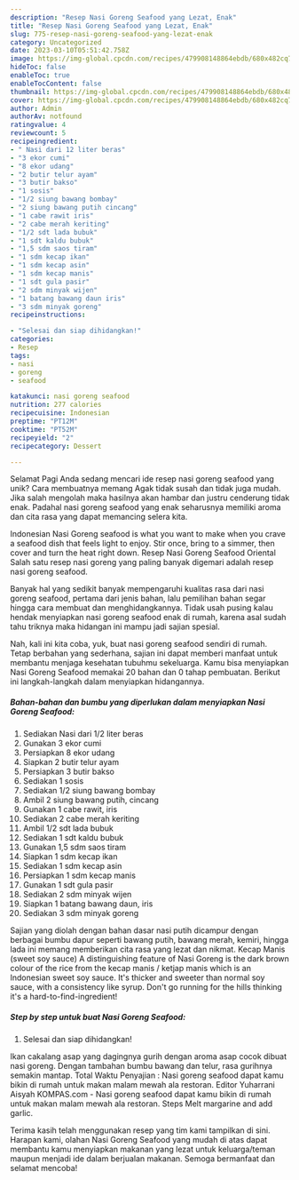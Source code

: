 ```yaml
---
description: "Resep Nasi Goreng Seafood yang Lezat, Enak"
title: "Resep Nasi Goreng Seafood yang Lezat, Enak"
slug: 775-resep-nasi-goreng-seafood-yang-lezat-enak
category: Uncategorized
date: 2023-03-10T05:51:42.758Z
image: https://img-global.cpcdn.com/recipes/479908148864ebdb/680x482cq70/nasi-goreng-seafood-foto-resep-utama.jpg
hideToc: false
enableToc: true
enableTocContent: false
thumbnail: https://img-global.cpcdn.com/recipes/479908148864ebdb/680x482cq70/nasi-goreng-seafood-foto-resep-utama.jpg
cover: https://img-global.cpcdn.com/recipes/479908148864ebdb/680x482cq70/nasi-goreng-seafood-foto-resep-utama.jpg
author: Admin
authorAv: notfound
ratingvalue: 4
reviewcount: 5
recipeingredient:
- " Nasi dari 12 liter beras"
- "3 ekor cumi"
- "8 ekor udang"
- "2 butir telur ayam"
- "3 butir bakso"
- "1 sosis"
- "1/2 siung bawang bombay"
- "2 siung bawang putih cincang"
- "1 cabe rawit iris"
- "2 cabe merah keriting"
- "1/2 sdt lada bubuk"
- "1 sdt kaldu bubuk"
- "1,5 sdm saos tiram"
- "1 sdm kecap ikan"
- "1 sdm kecap asin"
- "1 sdm kecap manis"
- "1 sdt gula pasir"
- "2 sdm minyak wijen"
- "1 batang bawang daun iris"
- "3 sdm minyak goreng"
recipeinstructions:

- "Selesai dan siap dihidangkan!"
categories:
- Resep
tags:
- nasi
- goreng
- seafood

katakunci: nasi goreng seafood 
nutrition: 277 calories
recipecuisine: Indonesian
preptime: "PT12M"
cooktime: "PT52M"
recipeyield: "2"
recipecategory: Dessert

---
```



Selamat Pagi Anda sedang mencari ide resep nasi goreng seafood yang unik? Cara membuatnya memang Agak tidak susah dan tidak juga mudah. Jika salah mengolah maka hasilnya akan hambar dan justru cenderung tidak enak. Padahal nasi goreng seafood yang enak seharusnya memiliki aroma dan cita rasa yang dapat memancing selera kita.


Indonesian Nasi Goreng seafood is what you want to make when you crave a seafood dish that feels light to enjoy. Stir once, bring to a simmer, then cover and turn the heat right down. Resep Nasi Goreng Seafood Oriental Salah satu resep nasi goreng yang paling banyak digemari adalah resep nasi goreng seafood.

Banyak hal yang sedikit banyak mempengaruhi kualitas rasa dari nasi goreng seafood, pertama dari jenis bahan, lalu pemilihan bahan segar hingga cara membuat dan menghidangkannya. Tidak usah pusing kalau hendak menyiapkan nasi goreng seafood enak di rumah, karena asal sudah tahu triknya maka hidangan ini mampu jadi sajian spesial.


Nah, kali ini kita coba, yuk, buat nasi goreng seafood sendiri di rumah. Tetap berbahan yang sederhana, sajian ini dapat memberi manfaat untuk membantu menjaga kesehatan tubuhmu sekeluarga. Kamu bisa menyiapkan Nasi Goreng Seafood memakai 20 bahan dan 0 tahap pembuatan. Berikut ini langkah-langkah dalam menyiapkan hidangannya.

<!--inarticleads1-->

##### Bahan-bahan dan bumbu yang diperlukan dalam menyiapkan Nasi Goreng Seafood:

1. Sediakan  Nasi dari 1/2 liter beras
1. Gunakan 3 ekor cumi
1. Persiapkan 8 ekor udang
1. Siapkan 2 butir telur ayam
1. Persiapkan 3 butir bakso
1. Sediakan 1 sosis
1. Sediakan 1/2 siung bawang bombay
1. Ambil 2 siung bawang putih, cincang
1. Gunakan 1 cabe rawit, iris
1. Sediakan 2 cabe merah keriting
1. Ambil 1/2 sdt lada bubuk
1. Sediakan 1 sdt kaldu bubuk
1. Gunakan 1,5 sdm saos tiram
1. Siapkan 1 sdm kecap ikan
1. Sediakan 1 sdm kecap asin
1. Persiapkan 1 sdm kecap manis
1. Gunakan 1 sdt gula pasir
1. Sediakan 2 sdm minyak wijen
1. Siapkan 1 batang bawang daun, iris
1. Sediakan 3 sdm minyak goreng


Sajian yang diolah dengan bahan dasar nasi putih dicampur dengan berbagai bumbu dapur seperti bawang putih, bawang merah, kemiri, hingga lada ini memang memberikan cita rasa yang lezat dan nikmat. Kecap Manis (sweet soy sauce) A distinguishing feature of Nasi Goreng is the dark brown colour of the rice from the kecap manis / ketjap manis which is an Indonesian sweet soy sauce. It&#39;s thicker and sweeter than normal soy sauce, with a consistency like syrup. Don&#39;t go running for the hills thinking it&#39;s a hard-to-find-ingredient! 

<!--inarticleads2-->

##### Step by step untuk buat Nasi Goreng Seafood:


1. Selesai dan siap dihidangkan!

Ikan cakalang asap yang dagingnya gurih dengan aroma asap cocok dibuat nasi goreng. Dengan tambahan bumbu bawang dan telur, rasa gurihnya semakin mantap. Total Waktu Penyajian : Nasi goreng seafood dapat kamu bikin di rumah untuk makan malam mewah ala restoran. Editor Yuharrani Aisyah KOMPAS.com - Nasi goreng seafood dapat kamu bikin di rumah untuk makan malam mewah ala restoran. Steps Melt margarine and add garlic. 

Terima kasih telah menggunakan resep yang tim kami tampilkan di sini. Harapan kami, olahan Nasi Goreng Seafood yang mudah di atas dapat membantu kamu menyiapkan makanan yang lezat untuk keluarga/teman maupun menjadi ide dalam berjualan makanan. Semoga bermanfaat dan selamat mencoba!
